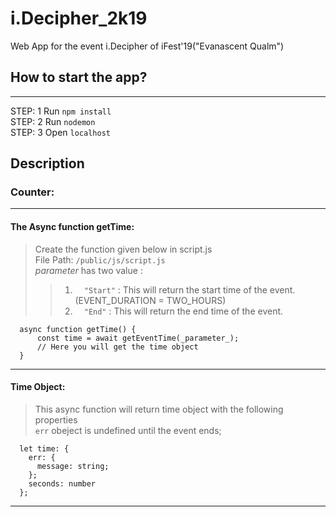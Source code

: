 # i.Decipher_2k19
Web App for the event i.Decipher of iFest'19("Evanascent Qualm")
## How to start the app?
---
STEP: 1 Run `npm install`  
STEP: 2 Run `nodemon`  
STEP: 3 Open `localhost`  
## Description
### Counter:
---
#### **The Async function getTime:**
>  Create the function given below in script.js  
>  File Path: `/public/js/script.js`  
>   _parameter_ has two value :  
>>  1. `  "Start"` : This will return the start time of the event. (EVENT_DURATION = TWO_HOURS)
>>  2. `  "End"` : This will return the end time of the event.
```
  async function getTime() {
      const time = await getEventTime(_parameter_);
      // Here you will get the time object
  }
```
***
#### **Time Object**: 
> This async function will return time object with the following properties  
> `err` obeject is undefined until the event ends;
```
  let time: {
    err: {
      message: string;
    };
    seconds: number
  };
```
***
